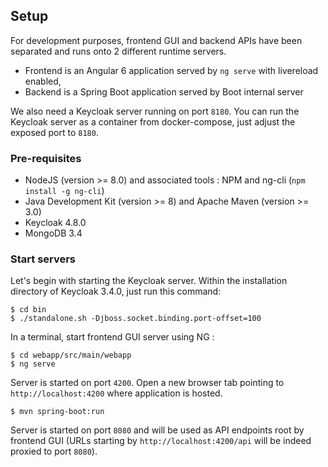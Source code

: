 ## Setup

For development purposes, frontend GUI and backend APIs have been separated and runs onto 2 different runtime servers.
* Frontend is an Angular 6 application served by `ng serve` with livereload enabled,
* Backend is a Spring Boot application served by Boot internal server

We also need a Keycloak server running on port `8180`. You can run the Keycloak server as a container from docker-compose, just adjust the exposed port to `8180`.

### Pre-requisites

* NodeJS (version >= 8.0) and associated tools : NPM and ng-cli (`npm install -g ng-cli`)
* Java Development Kit (version >= 8) and Apache Maven (version >= 3.0)
* Keycloak 4.8.0
* MongoDB 3.4

### Start servers

Let's begin with starting the Keycloak server. Within the installation directory of Keycloak 3.4.0, just run this command:

```
$ cd bin
$ ./standalone.sh -Djboss.socket.binding.port-offset=100
```

In a terminal, start frontend GUI server using NG :

```
$ cd webapp/src/main/webapp
$ ng serve
```

Server is started on port `4200`. Open a new browser tab pointing to `http://localhost:4200` where application is hosted.

```
$ mvn spring-boot:run
```

Server is started on port `8080` and will be used as API endpoints root by frontend GUI (URLs starting by `http://localhost:4200/api` will be indeed proxied to port `8080`).
